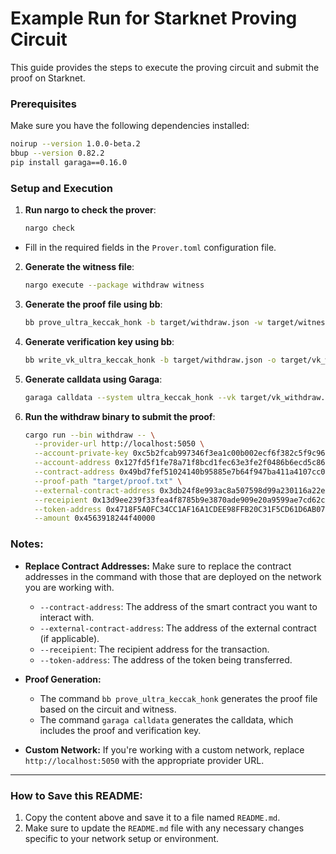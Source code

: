 # Example Run for Starknet Proving Circuit

This guide provides the steps to execute the proving circuit and submit the proof on Starknet.

### Prerequisites

Make sure you have the following dependencies installed:

```bash
noirup --version 1.0.0-beta.2
bbup --version 0.82.2
pip install garaga==0.16.0
```

### Setup and Execution

1. **Run nargo to check the prover**:

   ```bash
   nargo check
   ```

  - Fill in the required fields in the `Prover.toml` configuration file.

2. **Generate the witness file**:

   ```bash
   nargo execute --package withdraw witness
   ```

3. **Generate the proof file using bb**:

   ```bash
   bb prove_ultra_keccak_honk -b target/withdraw.json -w target/witness.gz -o target/proof.bin
   ```

4. **Generate verification key using bb**:

   ```bash
   bb write_vk_ultra_keccak_honk -b target/withdraw.json -o target/vk_withdraw.bin
   ```

5. **Generate calldata using Garaga**:

   ```bash
   garaga calldata --system ultra_keccak_honk --vk target/vk_withdraw.bin --proof target/proof.bin --format starkli > target/proof.txt
   ```

6. **Run the withdraw binary to submit the proof**:

   ```bash
   cargo run --bin withdraw -- \
     --provider-url http://localhost:5050 \
     --account-private-key 0xc5b2fcab997346f3ea1c00b002ecf6f382c5f9c9659a3894eb783c5320f912 \
     --account-address 0x127fd5f1fe78a71f8bcd1fec63e3fe2f0486b6ecd5c86a0466c3a21fa5cfcec \
     --contract-address 0x49bd7fef51024140b95885e7b64f947ba411a4107cc04d737e235974d5b76e7 \
     --proof-path "target/proof.txt" \
     --external-contract-address 0x3db24f8e993ac8a507598d99a230116a22e42123a140498d43db422dbfbcfb \
     --receipient 0x13d9ee239f33fea4f8785b9e3870ade909e20a9599ae7cd62c1c292b73af1b7 \
     --token-address 0x4718F5A0FC34CC1AF16A1CDEE98FFB20C31F5CD61D6AB07201858F4287C938D \
     --amount 0x4563918244f40000
   ```

### Notes:

- **Replace Contract Addresses:** Make sure to replace the contract addresses in the command with those that are deployed on the network you are working with.
  - `--contract-address`: The address of the smart contract you want to interact with.
  - `--external-contract-address`: The address of the external contract (if applicable).
  - `--receipient`: The recipient address for the transaction.
  - `--token-address`: The address of the token being transferred.
- **Proof Generation:**

  - The command `bb prove_ultra_keccak_honk` generates the proof file based on the circuit and witness.
  - The command `garaga calldata` generates the calldata, which includes the proof and verification key.

- **Custom Network:** If you're working with a custom network, replace `http://localhost:5050` with the appropriate provider URL.

---

### How to Save this README:

1. Copy the content above and save it to a file named `README.md`.
2. Make sure to update the `README.md` file with any necessary changes specific to your network setup or environment.
